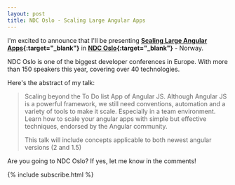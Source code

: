 ```yaml
---
layout: post
title: NDC Oslo - Scaling Large Angular Apps
---
```


I'm excited to announce that I'll be presenting **[Scaling Large Angular Apps](http://ndcoslo.com/talk/scaling-large-angular-apps/){:target="_blank"}** in **[NDC Oslo](http://ndcoslo.com/){:target="_blank"}** - Norway.

NDC Oslo is one of the biggest developer conferences in Europe. With more than 150 speakers this year, covering over 40 technologies.

Here's the abstract of my talk:

> Scaling beyond the To Do list App of Angular JS. Although Angular JS is a powerful framework, we still need conventions, automation and a variety of tools to make it scale. Especially in a team environment. Learn how to scale your angular apps with simple but effective techniques, endorsed by the Angular community.
> 
> This talk will include concepts applicable to both newest angular versions (2 and 1.5)

Are you going to NDC Oslo? If yes, let me know in the comments!

{% include subscribe.html %}